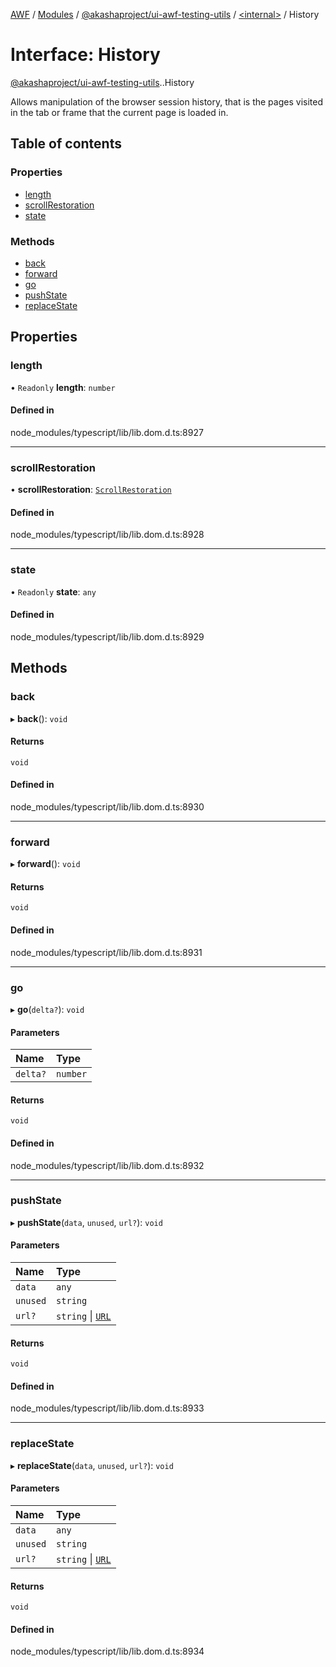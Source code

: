 [AWF](../README.md) / [Modules](../modules.md) / [@akashaproject/ui-awf-testing-utils](../modules/akashaproject_ui_awf_testing_utils.md) / [<internal\>](../modules/akashaproject_ui_awf_testing_utils._internal_.md) / History

# Interface: History

[@akashaproject/ui-awf-testing-utils](../modules/akashaproject_ui_awf_testing_utils.md).[<internal>](../modules/akashaproject_ui_awf_testing_utils._internal_.md).History

Allows manipulation of the browser session history, that is the pages visited in the tab or frame that the current page is loaded in.

## Table of contents

### Properties

- [length](akashaproject_ui_awf_testing_utils._internal_.History.md#length)
- [scrollRestoration](akashaproject_ui_awf_testing_utils._internal_.History.md#scrollrestoration)
- [state](akashaproject_ui_awf_testing_utils._internal_.History.md#state)

### Methods

- [back](akashaproject_ui_awf_testing_utils._internal_.History.md#back)
- [forward](akashaproject_ui_awf_testing_utils._internal_.History.md#forward)
- [go](akashaproject_ui_awf_testing_utils._internal_.History.md#go)
- [pushState](akashaproject_ui_awf_testing_utils._internal_.History.md#pushstate)
- [replaceState](akashaproject_ui_awf_testing_utils._internal_.History.md#replacestate)

## Properties

### length

• `Readonly` **length**: `number`

#### Defined in

node_modules/typescript/lib/lib.dom.d.ts:8927

___

### scrollRestoration

• **scrollRestoration**: [`ScrollRestoration`](../modules/akashaproject_ui_awf_testing_utils._internal_.md#scrollrestoration)

#### Defined in

node_modules/typescript/lib/lib.dom.d.ts:8928

___

### state

• `Readonly` **state**: `any`

#### Defined in

node_modules/typescript/lib/lib.dom.d.ts:8929

## Methods

### back

▸ **back**(): `void`

#### Returns

`void`

#### Defined in

node_modules/typescript/lib/lib.dom.d.ts:8930

___

### forward

▸ **forward**(): `void`

#### Returns

`void`

#### Defined in

node_modules/typescript/lib/lib.dom.d.ts:8931

___

### go

▸ **go**(`delta?`): `void`

#### Parameters

| Name | Type |
| :------ | :------ |
| `delta?` | `number` |

#### Returns

`void`

#### Defined in

node_modules/typescript/lib/lib.dom.d.ts:8932

___

### pushState

▸ **pushState**(`data`, `unused`, `url?`): `void`

#### Parameters

| Name | Type |
| :------ | :------ |
| `data` | `any` |
| `unused` | `string` |
| `url?` | `string` \| [`URL`](../modules/akashaproject_ui_awf_testing_utils._internal_.md#url) |

#### Returns

`void`

#### Defined in

node_modules/typescript/lib/lib.dom.d.ts:8933

___

### replaceState

▸ **replaceState**(`data`, `unused`, `url?`): `void`

#### Parameters

| Name | Type |
| :------ | :------ |
| `data` | `any` |
| `unused` | `string` |
| `url?` | `string` \| [`URL`](../modules/akashaproject_ui_awf_testing_utils._internal_.md#url) |

#### Returns

`void`

#### Defined in

node_modules/typescript/lib/lib.dom.d.ts:8934
